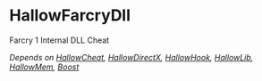 # HallowFarcryDll
Farcry 1 Internal DLL Cheat

*Depends on [HallowCheat](https://github.com/Ky7az/HallowCheat), [HallowDirectX](https://github.com/Ky7az/HallowDirectX), [HallowHook](https://github.com/Ky7az/HallowHook), [HallowLib](https://github.com/Ky7az/HallowLib), [HallowMem](https://github.com/Ky7az/HallowMem), [Boost](https://github.com/boostorg/boost)*
